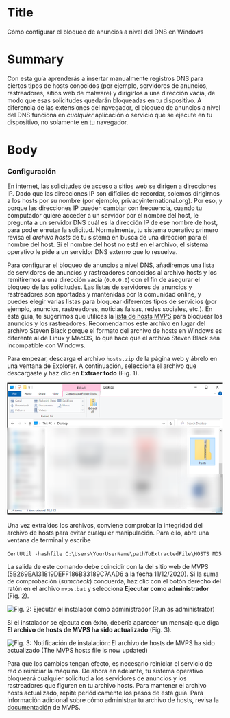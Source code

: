 # Title #
Cómo configurar el bloqueo de anuncios a nivel del DNS en Windows

# Summary #
Con esta guía aprenderás a insertar manualmente registros DNS para ciertos tipos de hosts conocidos (por ejemplo, servidores de anuncios, rastreadores, sitios web de malware) y dirigirlos a una dirección vacía, de modo que esas solicitudes quedarán bloqueadas en tu dispositivo. A diferencia de las extensiones del navegador, el bloqueo de anuncios a nivel del DNS funciona en *cualquier* aplicación o servicio que se ejecute en tu dispositivo, no solamente en tu navegador. 

# Body #

### Configuración ###
En internet, las solicitudes de acceso a sitios web se dirigen a direcciones IP. Dado que las direcciones IP son difíciles de recordar, solemos dirigirnos a los hosts por su nombre (por ejemplo, privacyinternational.org). Por eso, y porque las direcciones IP pueden cambiar con frecuencia, cuando tu computador quiere acceder a un servidor por el nombre del host, le pregunta a un servidor DNS cuál es la dirección IP de ese nombre de host, para poder enrutar la solicitud. Normalmente, tu sistema operativo primero revisa el *archivo hosts* de tu sistema en busca de una dirección para el nombre del host. Si el nombre del host no está en el archivo, el sistema operativo le pide a un servidor DNS externo que lo resuelva.

Para configurar el bloqueo de anuncios a nivel DNS, añadiremos una lista de servidores de anuncios y rastreadores conocidos al archivo hosts y los remitiremos a una dirección vacía (`0.0.0.0`) con el fin de asegurar el bloqueo de las solicitudes. Las listas de servidores de anuncios y rastreadores son aportadas y mantenidas por la comunidad online, y puedes elegir varias listas para bloquear diferentes tipos de servicios (por ejemplo, anuncios, rastreadores, noticias falsas, redes sociales, etc.). En esta guía, te sugerimos que utilices la [lista de hosts MVPS][1] para bloquear los anuncios y los rastreadores. Recomendamos este archivo en lugar del archivo Steven Black porque el formato del archivo de hosts en Windows es diferente al de Linux y MacOS, lo que hace que el archivo Steven Black sea incompatible con Windows.

Para empezar, descarga el archivo `hosts.zip` de la página web y ábrelo en una ventana de Explorer. A continuación, selecciona el archivo que descargaste y haz clic en **Extraer todo** (Fig. 1).

![Fig. 1: Extrae el archivo hosts.zip](../../images/Windows/hosts-extract.png?raw=true)

Una vez extraídos los archivos, conviene comprobar la integridad del archivo de hosts para evitar cualquier manipulación. Para ello, abre una ventana de terminal y escribe

```CertUtil -hashfile C:\Users\YourUserName\pathToExtractedFile\HOSTS MD5```

La salida de este comando debe coincidir con la del sitio web de MVPS (5B269EA131819DEFF186B33189C7AAD6 a la fecha 11/12/2020). Si la suma de comprobación (*sumcheck*) concuerda, haz clic con el botón derecho del ratón en el archivo `mvps.bat` y selecciona **Ejecutar como administrador** (Fig. 2).

![Fig. 2: Ejecutar el instalador como administrador (*Run as administrator*)](../../images/Windows/hosts-admin.png?raw=true)

Si el instalador se ejecuta con éxito, debería aparecer un mensaje que diga **El archivo de hosts de MVPS ha sido actualizado** (Fig. 3).

![Fig. 3: Notificación de instalación: El archivo de hosts de MVPS ha sido actualizado (*The MVPS hosts file is now updated*)](../../images/Windows/hosts-bat.png?raw=true)

Para que los cambios tengan efecto, es necesario reiniciar el servicio de red o reiniciar la máquina. De ahora en adelante, tu sistema operativo bloqueará cualquier solicitud a los servidores de anuncios y los rastreadores que figuren en tu archivo hosts. Para mantener el archivo hosts actualizado, repite periódicamente los pasos de esta guía. Para información adicional sobre cómo administrar tu archivo de hosts, revisa la [documentación][2] de MVPS.

[1]: https://winhelp2002.mvps.org/hosts.htm

[2]: https://winhelp2002.mvps.org/hostswin8.htm
